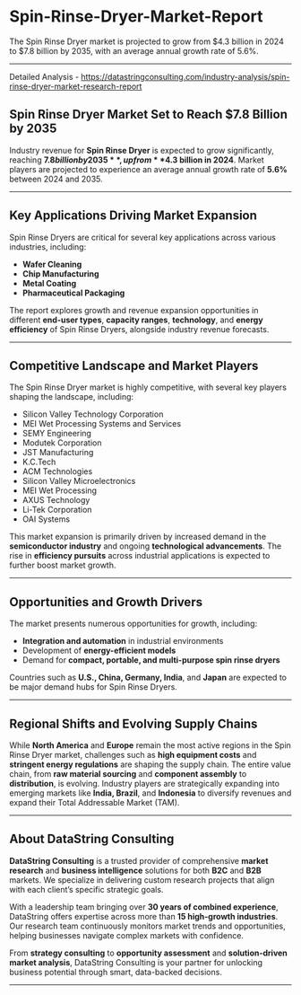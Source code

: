 # Spin-Rinse-Dryer-Market-Report
The Spin Rinse Dryer market is projected to grow from $4.3 billion in 2024 to $7.8 billion by 2035, with an average annual growth rate of 5.6%.


---

Detailed Analysis - https://datastringconsulting.com/industry-analysis/spin-rinse-dryer-market-research-report

## **Spin Rinse Dryer Market Set to Reach $7.8 Billion by 2035**

Industry revenue for **Spin Rinse Dryer** is expected to grow significantly, reaching **$7.8 billion by 2035**, up from **$4.3 billion in 2024**. Market players are projected to experience an average annual growth rate of **5.6%** between 2024 and 2035.

---

## **Key Applications Driving Market Expansion**

Spin Rinse Dryers are critical for several key applications across various industries, including:

- **Wafer Cleaning**
- **Chip Manufacturing**
- **Metal Coating**
- **Pharmaceutical Packaging**

The report explores growth and revenue expansion opportunities in different **end-user types**, **capacity ranges**, **technology**, and **energy efficiency** of Spin Rinse Dryers, alongside industry revenue forecasts.

---

## **Competitive Landscape and Market Players**

The Spin Rinse Dryer market is highly competitive, with several key players shaping the landscape, including:

- Silicon Valley Technology Corporation  
- MEI Wet Processing Systems and Services  
- SEMY Engineering  
- Modutek Corporation  
- JST Manufacturing  
- K.C.Tech  
- ACM Technologies  
- Silicon Valley Microelectronics  
- MEI Wet Processing  
- AXUS Technology  
- Li-Tek Corporation  
- OAI Systems  

This market expansion is primarily driven by increased demand in the **semiconductor industry** and ongoing **technological advancements**. The rise in **efficiency pursuits** across industrial applications is expected to further boost market growth.

---

## **Opportunities and Growth Drivers**

The market presents numerous opportunities for growth, including:

- **Integration and automation** in industrial environments
- Development of **energy-efficient models**
- Demand for **compact, portable, and multi-purpose spin rinse dryers**

Countries such as **U.S., China, Germany, India**, and **Japan** are expected to be major demand hubs for Spin Rinse Dryers.

---

## **Regional Shifts and Evolving Supply Chains**

While **North America** and **Europe** remain the most active regions in the Spin Rinse Dryer market, challenges such as **high equipment costs** and **stringent energy regulations** are shaping the supply chain. The entire value chain, from **raw material sourcing** and **component assembly** to **distribution**, is evolving. Industry players are strategically expanding into emerging markets like **India, Brazil**, and **Indonesia** to diversify revenues and expand their Total Addressable Market (TAM).

---

## **About DataString Consulting**

**DataString Consulting** is a trusted provider of comprehensive **market research** and **business intelligence** solutions for both **B2C** and **B2B** markets. We specialize in delivering custom research projects that align with each client’s specific strategic goals.

With a leadership team bringing over **30 years of combined experience**, DataString offers expertise across more than **15 high-growth industries**. Our research team continuously monitors market trends and opportunities, helping businesses navigate complex markets with confidence.

From **strategy consulting** to **opportunity assessment** and **solution-driven market analysis**, DataString Consulting is your partner for unlocking business potential through smart, data-backed decisions.

---
